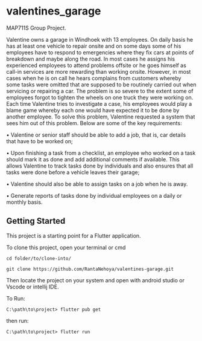 # valentines_garage

MAP711S Group Project.

Valentine owns a garage in Windhoek with 13 employees. On daily basis he has at least one vehicle to repair onsite and on some days some of his employees have to respond to emergencies where they fix cars at points of breakdown and maybe along the road. In most cases he assigns his experienced employees to attend problems offsite or he goes himself as call-in services are more rewarding than working onsite. However, in most cases when he is on call he hears complains from customers whereby some tasks were omitted that are supposed to be routinely carried out when servicing or repairing a car. The problem is so severe to the extent some of employees forgot to tighten the wheels on one truck they were working on. Each time Valentine tries to investigate a case, his employees would play a blame game whereby each one would have expected it to be done by another employee. To solve this problem, Valentine requested a system that sees him out of this problem. Below are some of the key requirements:

• Valentine or senior staff should be able to add a job, that is, car details that have to be worked on;

• Upon finishing a task from a checklist, an employee who worked on a task should mark it as done and add additional comments if available. This allows Valentine to track tasks done by individuals and also ensures that all tasks were done before a vehicle leaves their garage;

• Valentine should also be able to assign tasks on a job when he is away.

• Generate reports of tasks done by individual employees on a daily or monthly basis.

## Getting Started

This project is a starting point for a Flutter application.

To clone this project,
open your terminal or cmd

```
cd folder/to/clone-into/
```

```
git clone https://github.com/RantaNehoya/valentines-garage.git
```

Then
locate the project on your system and open with android studio or Vscode or intellij IDE.

To Run:
```
C:\path\to\project> flutter pub get

```
then run:

```
C:\path\to\project> flutter run

```
